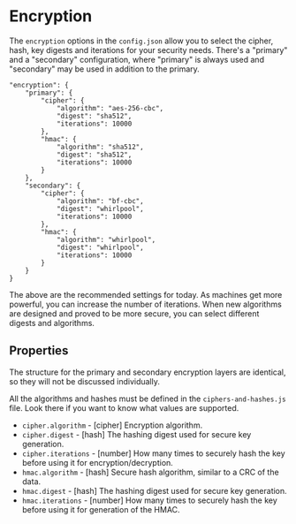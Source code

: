 Encryption
==========

The `encryption` options in the `config.json` allow you to select the cipher, hash, key digests and iterations for your security needs.  There's a "primary" and a "secondary" configuration, where "primary" is always used and "secondary" may be used in addition to the primary.

    "encryption": {
        "primary": {
            "cipher": {
                "algorithm": "aes-256-cbc",
                "digest": "sha512",
                "iterations": 10000
            },
            "hmac": {
                "algorithm": "sha512",
                "digest": "sha512",
                "iterations": 10000
            }
        },
        "secondary": {
            "cipher": {
                "algorithm": "bf-cbc",
                "digest": "whirlpool",
                "iterations": 10000
            },
            "hmac": {
                "algorithm": "whirlpool",
                "digest": "whirlpool",
                "iterations": 10000
            }
        }
    }

The above are the recommended settings for today.  As machines get more powerful, you can increase the number of iterations.  When new algorithms are designed and proved to be more secure, you can select different digests and algorithms.

Properties
----------

The structure for the primary and secondary encryption layers are identical, so they will not be discussed individually.

All the algorithms and hashes must be defined in the `ciphers-and-hashes.js` file.  Look there if you want to know what values are supported.

* `cipher.algorithm` - [cipher] Encryption algorithm.
* `cipher.digest` - [hash] The hashing digest used for secure key generation.
* `cipher.iterations` - [number] How many times to securely hash the key before using it for encryption/decryption.
* `hmac.algorithm` - [hash] Secure hash algorithm, similar to a CRC of the data.
* `hmac.digest` - [hash] The hashing digest used for secure key generation.
* `hmac.iterations` - [number] How many times to securely hash the key before using it for generation of the HMAC.
